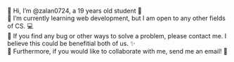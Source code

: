 👋 Hi, I’m @zalan0724, a 19 years old student 👋  
🌱 I’m currently learning web development, but I am open to any other fields of CS. 💻   
🚀 If you find any bug or other ways to solve a problem, please contact me. I believe this could be benefitial both of us. ✨  
🥳 Furthermore, if you would like to collaborate with me, send me an email! 🥳

<!---
zalan0724/zalan0724 is a ✨ special ✨ repository because its `README.md` (this file) appears on your GitHub profile.
You can click the Preview link to take a look at your changes.
--->
